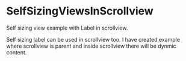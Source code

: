 # SelfSizingViewsInScrollview
Self sizing view example with Label in scrollview.

Self sizing label can be used in scrollview too. I have created example where scrollview is parent and inside scrollview there will be dynmic content.



